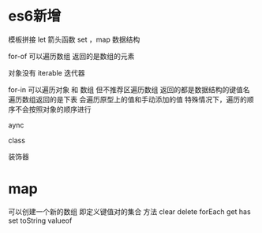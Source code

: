# es6新增
 模板拼接
 let
 箭头函数
 set ，map 数据结构 


 for-of 可以遍历数组
 返回的是数组的元素

对象没有 iterable 迭代器

 for-in 可以遍历对象 和 数组  但不推荐区遍历数组
 返回的都是数据结构的键值名
 遍历数组返回的是下表
 会遍历原型上的值和手动添加的值
 特殊情况下，遍历的顺序不会按照对象的顺序进行

 aync 

 class

 装饰器

 # map 
 可以创建一个新的数组 即定义键值对的集合
 方法
 clear
 delete
 forEach
 get 
 has
 set
 toString
 valueof
 

 
